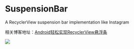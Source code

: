 # SuspensionBar
A RecyclerView suspension bar implementation like Instagram

相关博客地址：[Android轻松实现RecyclerView悬浮条](http://www.jianshu.com/p/fe69a53502ab)

![](https://github.com/wuapnjie/SuspensionBar/blob/master/art/SuspensionBar.gif)
